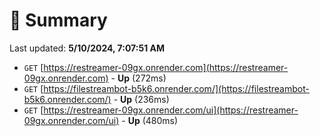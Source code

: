 # 📖 Summary
Last updated: **5/10/2024, 7:07:51 AM**

- `GET` [https://restreamer-09gx.onrender.com](https://restreamer-09gx.onrender.com) - **Up** (272ms)
- `GET` [https://filestreambot-b5k6.onrender.com/](https://filestreambot-b5k6.onrender.com/) - **Up** (236ms)
- `GET` [https://restreamer-09gx.onrender.com/ui](https://restreamer-09gx.onrender.com/ui) - **Up** (480ms)
